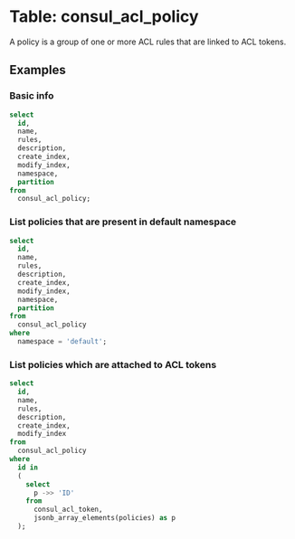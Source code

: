 # Table: consul_acl_policy

A policy is a group of one or more ACL rules that are linked to ACL tokens.

## Examples

### Basic info

```sql
select
  id,
  name,
  rules,
  description,
  create_index,
  modify_index,
  namespace,
  partition
from
  consul_acl_policy;
```

### List policies that are present in default namespace

```sql
select
  id,
  name,
  rules,
  description,
  create_index,
  modify_index,
  namespace,
  partition
from
  consul_acl_policy
where
  namespace = 'default';
```

### List policies which are attached to ACL tokens

```sql
select
  id,
  name,
  rules,
  description,
  create_index,
  modify_index
from
  consul_acl_policy
where
  id in
  (
    select
      p ->> 'ID'
    from
      consul_acl_token,
      jsonb_array_elements(policies) as p
  );
```
